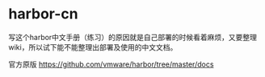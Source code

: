 # harbor-cn
写这个harbor中文手册（练习）的原因就是自己部署的时候看着麻烦，又要整理wiki，所以试下能不能整理出部署及使用的中文文档。

官方原版
https://github.com/vmware/harbor/tree/master/docs
